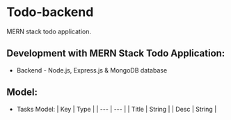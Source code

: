 # Todo-backend
MERN stack todo application.


## Development with MERN Stack Todo Application:
* Backend - Node.js, Express.js & MongoDB database

## Model:
* Tasks Model:
| Key      | Type      |
| ---      | ---       |
| Title    | String    |
| Desc     | String    |

